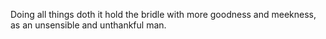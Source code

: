 Doing all things doth it hold the bridle with more goodness and meekness, as an unsensible and unthankful man.
